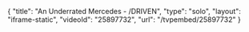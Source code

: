 {
    "title": "An Underrated Mercedes - \/DRIVEN",
    "type": "solo",
    "layout": "iframe-static",
    "videoId": "25897732",
    "url": "\/tvpembed\/25897732"
}